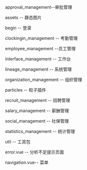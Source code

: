 approval_management--审批管理

assets -- 静态图片

begin -- 登录

clockingin_management -- 考勤管理

employee_management --员工管理

interface_management -- 工作台

lineage_management -- 系统管理

organization_management -- 组织管理

particles -- 粒子插件

recruit_management -- 招聘管理

salary_management -- 薪酬管理

social_management -- 社保管理

statistics_management -- 统计管理

util -- 工具包

error.vue -- 分析不足提示页面

navigation.vue--  菜单

